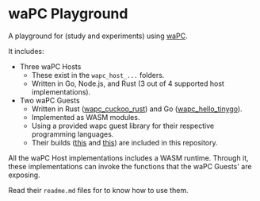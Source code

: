 # waPC Playground

A playground for (study and experiments) using [waPC](https://wapc.io/).

It includes:
- Three waPC Hosts
  - These exist in the `wapc_host_...` folders.
  - Written in Go, Node.js, and Rust (3 out of 4 supported host implementations).
- Two waPC Guests
  - Written in Rust ([wapc_cuckoo_rust](./wapc_cuckoo_rust/readme.md)) and Go ([wapc_hello_tinygo](./wapc_hello_tinygo/readme.md)).
  - Implemented as WASM modules.
  - Using a provided wapc guest library for their respective programming languages.
  - Their builds ([this](../wapc_playground/wapc_cuckoo_rust/build/wapc_cuckoo_rust.wasm) and [this](./wapc_hello_tinygo/build/wapc_hello_tinygo.wasm)) are included in this repository.

All the waPC Host implementations includes a WASM runtime. Through it, these implementations can invoke the functions that the waPC Guests' are exposing.

Read their `readme.md` files for to know how to use them.
